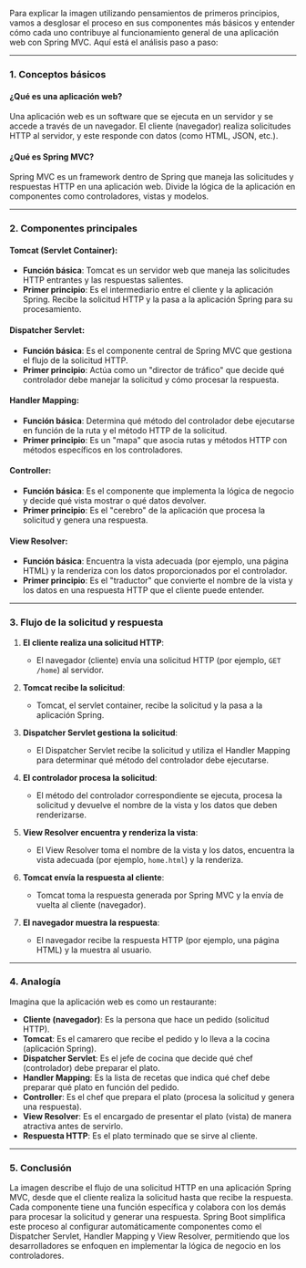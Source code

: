 Para explicar la imagen utilizando pensamientos de primeros principios, vamos a desglosar el proceso en sus componentes más básicos y entender cómo cada uno contribuye al funcionamiento general de una aplicación web con Spring MVC. Aquí está el análisis paso a paso:

---

### **1. Conceptos básicos**

#### **¿Qué es una aplicación web?**
Una aplicación web es un software que se ejecuta en un servidor y se accede a través de un navegador. El cliente (navegador) realiza solicitudes HTTP al servidor, y este responde con datos (como HTML, JSON, etc.).

#### **¿Qué es Spring MVC?**
Spring MVC es un framework dentro de Spring que maneja las solicitudes y respuestas HTTP en una aplicación web. Divide la lógica de la aplicación en componentes como controladores, vistas y modelos.

---

### **2. Componentes principales**

#### **Tomcat (Servlet Container)**:
- **Función básica**: Tomcat es un servidor web que maneja las solicitudes HTTP entrantes y las respuestas salientes.
- **Primer principio**: Es el intermediario entre el cliente y la aplicación Spring. Recibe la solicitud HTTP y la pasa a la aplicación Spring para su procesamiento.

#### **Dispatcher Servlet**:
- **Función básica**: Es el componente central de Spring MVC que gestiona el flujo de la solicitud HTTP.
- **Primer principio**: Actúa como un "director de tráfico" que decide qué controlador debe manejar la solicitud y cómo procesar la respuesta.

#### **Handler Mapping**:
- **Función básica**: Determina qué método del controlador debe ejecutarse en función de la ruta y el método HTTP de la solicitud.
- **Primer principio**: Es un "mapa" que asocia rutas y métodos HTTP con métodos específicos en los controladores.

#### **Controller**:
- **Función básica**: Es el componente que implementa la lógica de negocio y decide qué vista mostrar o qué datos devolver.
- **Primer principio**: Es el "cerebro" de la aplicación que procesa la solicitud y genera una respuesta.

#### **View Resolver**:
- **Función básica**: Encuentra la vista adecuada (por ejemplo, una página HTML) y la renderiza con los datos proporcionados por el controlador.
- **Primer principio**: Es el "traductor" que convierte el nombre de la vista y los datos en una respuesta HTTP que el cliente puede entender.

---

### **3. Flujo de la solicitud y respuesta**

1. **El cliente realiza una solicitud HTTP**:
    - El navegador (cliente) envía una solicitud HTTP (por ejemplo, `GET /home`) al servidor.

2. **Tomcat recibe la solicitud**:
    - Tomcat, el servlet container, recibe la solicitud y la pasa a la aplicación Spring.

3. **Dispatcher Servlet gestiona la solicitud**:
    - El Dispatcher Servlet recibe la solicitud y utiliza el Handler Mapping para determinar qué método del controlador debe ejecutarse.

4. **El controlador procesa la solicitud**:
    - El método del controlador correspondiente se ejecuta, procesa la solicitud y devuelve el nombre de la vista y los datos que deben renderizarse.

5. **View Resolver encuentra y renderiza la vista**:
    - El View Resolver toma el nombre de la vista y los datos, encuentra la vista adecuada (por ejemplo, `home.html`) y la renderiza.

6. **Tomcat envía la respuesta al cliente**:
    - Tomcat toma la respuesta generada por Spring MVC y la envía de vuelta al cliente (navegador).

7. **El navegador muestra la respuesta**:
    - El navegador recibe la respuesta HTTP (por ejemplo, una página HTML) y la muestra al usuario.

---

### **4. Analogía**

Imagina que la aplicación web es como un restaurante:
- **Cliente (navegador)**: Es la persona que hace un pedido (solicitud HTTP).
- **Tomcat**: Es el camarero que recibe el pedido y lo lleva a la cocina (aplicación Spring).
- **Dispatcher Servlet**: Es el jefe de cocina que decide qué chef (controlador) debe preparar el plato.
- **Handler Mapping**: Es la lista de recetas que indica qué chef debe preparar qué plato en función del pedido.
- **Controller**: Es el chef que prepara el plato (procesa la solicitud y genera una respuesta).
- **View Resolver**: Es el encargado de presentar el plato (vista) de manera atractiva antes de servirlo.
- **Respuesta HTTP**: Es el plato terminado que se sirve al cliente.

---

### **5. Conclusión**

La imagen describe el flujo de una solicitud HTTP en una aplicación Spring MVC, desde que el cliente realiza la solicitud hasta que recibe la respuesta. Cada componente tiene una función específica y colabora con los demás para procesar la solicitud y generar una respuesta. Spring Boot simplifica este proceso al configurar automáticamente componentes como el Dispatcher Servlet, Handler Mapping y View Resolver, permitiendo que los desarrolladores se enfoquen en implementar la lógica de negocio en los controladores.
